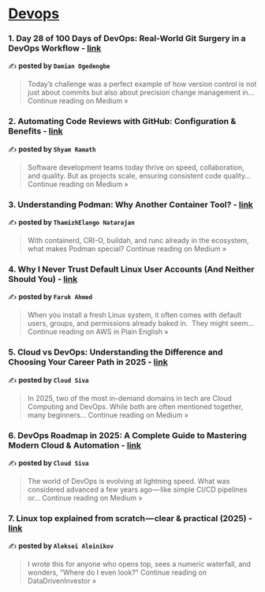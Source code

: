 
<h1><a href=https://medium.com/tag/devops/recommended target="_blank" rel="noopener noreferrer">Devops</a></h1>
<h3>1. Day 28 of 100 Days of DevOps: Real-World Git Surgery in a DevOps Workflow - <a href="https://tundedamian.medium.com/day-28-of-100-days-of-devops-real-world-git-surgery-in-a-devops-workflow-26495a8956a7?source=rss------devops-5" target="_blank" rel="noopener noreferrer">link</a></h3>

✍️ **posted by `Damian Ogedengbe`**

<blockquote>Today’s challenge was a perfect example of how version control is not just about commits but also about precision change management in…
Continue reading on Medium »</blockquote>

<h3>2. Automating Code Reviews with GitHub: Configuration & Benefits - <a href="https://escuela-tech.medium.com/automating-code-reviews-with-github-configuration-benefits-4fae07117e72?source=rss------devops-5" target="_blank" rel="noopener noreferrer">link</a></h3>

✍️ **posted by `Shyam Ramath`**

<blockquote>Software development teams today thrive on speed, collaboration, and quality. But as projects scale, ensuring consistent code quality…
Continue reading on Medium »</blockquote>

<h3>3. Understanding Podman: Why Another Container Tool?  - <a href="https://thamizhelango.medium.com/understanding-podman-why-another-container-tool-2846b9868242?source=rss------devops-5" target="_blank" rel="noopener noreferrer">link</a></h3>

✍️ **posted by `ThamizhElango Natarajan`**

<blockquote>With containerd, CRI-O, buildah, and runc already in the ecosystem, what makes Podman special?
Continue reading on Medium »</blockquote>

<h3>4. Why I Never Trust Default Linux User Accounts (And Neither Should You) - <a href="https://aws.plainenglish.io/why-i-never-trust-default-linux-user-accounts-and-neither-should-you-adf5fad9fe95?source=rss------devops-5" target="_blank" rel="noopener noreferrer">link</a></h3>

✍️ **posted by `Faruk Ahmed`**

<blockquote>When you install a fresh Linux system, it often comes with default users, groups, and permissions already baked in.
 They might seem…
Continue reading on AWS in Plain English »</blockquote>

<h3>5. Cloud vs DevOps: Understanding the Difference and Choosing Your Career Path in 2025 - <a href="https://medium.com/@CloudSiva/cloud-vs-devops-understanding-the-difference-and-choosing-your-career-path-in-2025-7a06f6a7264c?source=rss------devops-5" target="_blank" rel="noopener noreferrer">link</a></h3>

✍️ **posted by `Cloud Siva`**

<blockquote>In 2025, two of the most in-demand domains in tech are Cloud Computing and DevOps. While both are often mentioned together, many beginners…
Continue reading on Medium »</blockquote>

<h3>6. DevOps Roadmap in 2025: A Complete Guide to Mastering Modern Cloud & Automation - <a href="https://medium.com/@CloudSiva/devops-roadmap-in-2025-a-complete-guide-to-mastering-modern-cloud-automation-de6313bb7d1c?source=rss------devops-5" target="_blank" rel="noopener noreferrer">link</a></h3>

✍️ **posted by `Cloud Siva`**

<blockquote>The world of DevOps is evolving at lightning speed. What was considered advanced a few years ago — like simple CI/CD pipelines or…
Continue reading on Medium »</blockquote>

<h3>7. Linux top explained from scratch — clear & practical (2025) - <a href="https://medium.datadriveninvestor.com/linux-top-explained-from-scratch-clear-practical-2025-160afa60a646?source=rss------devops-5" target="_blank" rel="noopener noreferrer">link</a></h3>

✍️ **posted by `Aleksei Aleinikov`**

<blockquote>I wrote this for anyone who opens top, sees a numeric waterfall, and wonders, “Where do I even look?”
Continue reading on DataDrivenInvestor »</blockquote>

